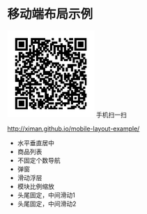 # 移动端布局示例

![扫一扫](images/website.png)
手机扫一扫

<http://ximan.github.io/mobile-layout-example/>

* 水平垂直居中
* 商品列表
* 不固定个数导航
* 弹窗
* 滑动浮层
* 模块比例缩放
* 头尾固定，中间滑动1
* 头尾固定，中间滑动2